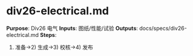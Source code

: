 # div26-electrical.md

**Purpose**: Div26 电气
**Inputs**: 图纸/性能/试验
**Outputs**: docs/specs/div26-electrical.md
**Steps**:

1. 准备→2) 生成→3) 校核→4) 发布
